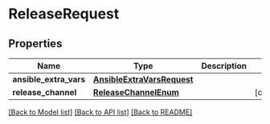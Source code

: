 # ReleaseRequest


## Properties
Name | Type | Description | Notes
------------ | ------------- | ------------- | -------------
**ansible_extra_vars** | [**AnsibleExtraVarsRequest**](AnsibleExtraVarsRequest.md) |  | 
**release_channel** | [**ReleaseChannelEnum**](ReleaseChannelEnum.md) |  | [optional] 

[[Back to Model list]](../README.md#documentation-for-models) [[Back to API list]](../README.md#documentation-for-api-endpoints) [[Back to README]](../README.md)



